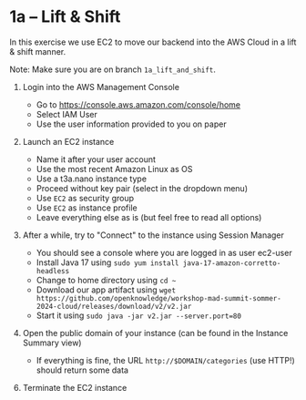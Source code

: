 # 1a – Lift & Shift

In this exercise we use EC2 to move our backend into the AWS Cloud in a lift & shift manner.

Note: Make sure you are on branch `1a_lift_and_shift`.

1. Login into the AWS Management Console

    - Go to https://console.aws.amazon.com/console/home
    - Select IAM User
    - Use the user information provided to you on paper

2. Launch an EC2 instance

    - Name it after your user account
    - Use the most recent Amazon Linux as OS
    - Use a t3a.nano instance type
    - Proceed without key pair (select in the dropdown menu)
    - Use `EC2` as security group
    - Use `EC2` as instance profile
    - Leave everything else as is (but feel free to read all options)

3. After a while, try to "Connect" to the instance using Session Manager

    - You should see a console where you are logged in as user ec2-user
    - Install Java 17 using `sudo yum install java-17-amazon-corretto-headless`
    - Change to home directory using `cd ~`
    - Download our app artifact using `wget https://github.com/openknowledge/workshop-mad-summit-sommer-2024-cloud/releases/download/v2/v2.jar`
    - Start it using `sudo java -jar v2.jar --server.port=80`

4. Open the public domain of your instance (can be found in the Instance Summary view)

    - If everything is fine, the URL `http://$DOMAIN/categories` (use HTTP!) should return some data

[//]: # (Skip this Block and continue with Step 6.)
[//]: # (The following Block does not work due to codespaces tls limitations)
[//]: # (5. Connect the frontend to the EC2 instance)

[//]: # ()
[//]: # (    - Adjust the showcase "1 – Lift & Shift" in showcases.ts)

[//]: # (    - Set the base URL using the domain of your EC2 instance &#40;e.g. `http://$DOMAIN`&#41;)

[//]: # (    - Select showcase "1 – Lift & Shift" and check if the app works properly)

6. Terminate the EC2 instance
